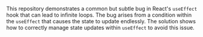 This repository demonstrates a common but subtle bug in React's `useEffect` hook that can lead to infinite loops. The bug arises from a condition within the `useEffect` that causes the state to update endlessly. The solution shows how to correctly manage state updates within `useEffect` to avoid this issue.